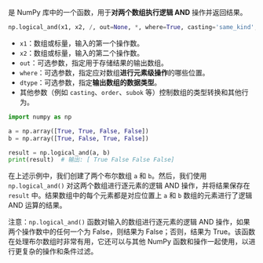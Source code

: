 是 NumPy 库中的一个函数，用于**对两个数组执行逻辑 AND** 操作并返回结果。

```python
np.logical_and(x1, x2, /, out=None, *, where=True, casting='same_kind', order='K', dtype=None, subok=True[, signature, extobj])
```

- `x1`：数组或标量，输入的第一个操作数。
- `x2`：数组或标量，输入的第二个操作数。
- `out`：可选参数，指定用于存储结果的输出数组。
- `where`：可选参数，指定应对数组**进行元素级操作**的哪些位置。
- `dtype`：可选参数，指定**输出数组的数据类型**。
- 其他参数（例如 `casting`、`order`、`subok` 等）控制数组的类型转换和其他行为。

```python
import numpy as np

a = np.array([True, True, False, False])
b = np.array([True, False, True, False])

result = np.logical_and(a, b)
print(result)  # 输出: [ True False False False]
```

在上述示例中，我们创建了两个布尔数组 `a` 和 `b`。然后，我们使用 `np.logical_and()` 对这两个数组进行逐元素的逻辑 AND 操作，并将结果保存在 `result` 中。结果数组中的每个元素都是对应位置上 `a` 和 `b` 数组的元素进行了逻辑 AND 运算的结果。

注意：`np.logical_and()` 函数对输入的数组进行逐元素的逻辑 AND 操作，如果两个操作数中的任何一个为 False，则结果为 False；否则，结果为 True。该函数在处理布尔数组时非常有用，它还可以与其他 NumPy 函数和操作一起使用，以进行更复杂的操作和条件过滤。